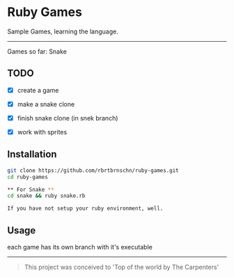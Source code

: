 # Ruby Games
Sample Games, learning the language. <hr/> Games so far: Snake
## TODO

* [X] create a game

* [X] make a snake clone

* [X] finish snake clone (in snek branch)

* [X] work with sprites

## Installation
``` bash
git clone https://github.com/rbrtbrnschn/ruby-games.git
cd ruby-games

** For Snake **
cd snake && ruby snake.rb

If you have not setup your ruby environment, well.

```


## Usage
each game has its own branch with it's executable

<hr/> 

> This project was conceived to 'Top of the world by The Carpenters'
